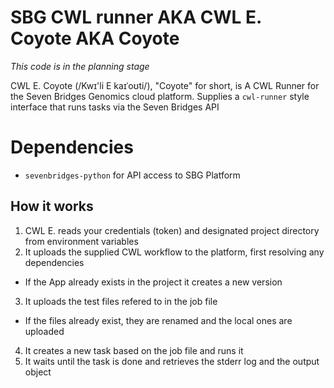 # SBG CWL runner AKA CWL E. Coyote AKA Coyote
*This code is in the planning stage*

CWL E. Coyote (/Kwɪ'li E kaɪˈoʊti/), "Coyote" for short, is A CWL Runner for the Seven Bridges Genomics cloud platform. Supplies a `cwl-runner` style interface that runs tasks via the Seven Bridges API

# Dependencies
- `sevenbridges-python` for API access to SBG Platform

## How it works
1. CWL E. reads your credentials (token) and designated project directory from environment variables 
2. It uploads the supplied CWL workflow to the platform, first resolving any dependencies
  - If the App already exists in the project it creates a new version
3. It uploads the test files refered to in the job file
  - If the files already exist, they are renamed and the local ones are uploaded
4. It creates a new task based on the job file and runs it
5. It waits until the task is done and retrieves the stderr log and the output object
